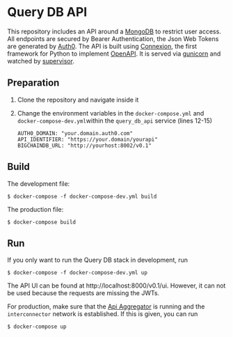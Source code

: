 # Query DB API

This repository includes an API around a [MongoDB](https://www.mongodb.com/) to restrict user access. 
All endpoints are secured by Bearer Authentication, the Json Web Tokens are generated by [Auth0](https://auth0.com/).
The API is built using [Connexion](https://github.com/zalando/connexion), the first framework for Python to implement [OpenAPI](https://swagger.io/docs/specification/about/). It is served via [gunicorn](https://gunicorn.org/) and watched by [supervisor](http://supervisord.org/).

## Preparation

1. Clone the repository and navigate inside it

2. Change the environment variables in the `docker-compose.yml` and `docker-compose-dev.yml`within the `query_db_api` service (lines 12-15)
    ```
    AUTH0_DOMAIN: "your.domain.auth0.com"
    API_IDENTIFIER: "https://your.domain/yourapi"
    BIGCHAINDB_URL: "http://yourhost:8002/v0.1"
    ```

## Build

The development file:

    $ docker-compose -f docker-compose-dev.yml build

The production file:

    $ docker-compose build

## Run

If you only want to run the Query DB stack in development, run

    $ docker-compose -f docker-compose-dev.yml up

The API UI can be found at http://localhost:8000/v0.1/ui. However, it can not be used because the requests are missing the JWTs.

For production, make sure that the [Api Aggregator](https://github.com/registreerocks/API_aggregator) is running and the `interconnector` network is established. If this is given, you can run

    $ docker-compose up
